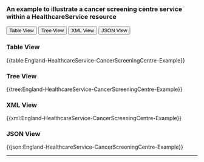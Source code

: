 ### An example to illustrate a cancer screening centre service within a HealthcareService resource

<div class="tab">
 <button class="tablinks active" onclick="openTab(event, 'Table View')">Table View</button>
 <button class="tablinks" onclick="openTab(event, 'Tree View')">Tree View</button>
  <button class="tablinks" onclick="openTab(event, 'XML View')">XML View</button>
  <button class="tablinks" onclick="openTab(event, 'JSON View')">JSON View</button>
</div>

<div id="Table View" class="tabcontent" style="display:block">
  <h3>Table View</h3>
{{table:England-HealthcareService-CancerScreeningCentre-Example}}
</div>
<div id="Tree View" class="tabcontent">
  <h3>Tree View</h3>
{{tree:England-HealthcareService-CancerScreeningCentre-Example}}
</div>
<div id="XML View" class="tabcontent">
  <h3>XML View</h3>
{{xml:England-HealthcareService-CancerScreeningCentre-Example}}
</div>
<div id="JSON View" class="tabcontent">
  <h3>JSON View</h3>
{{json:England-HealthcareService-CancerScreeningCentre-Example}}
</div>

---
